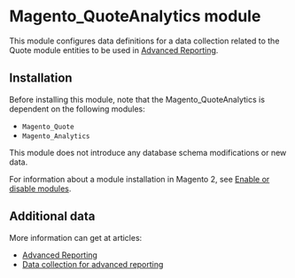 # Magento_QuoteAnalytics module

This module configures data definitions for a data collection related to the Quote module entities to be used in [Advanced Reporting](https://developer.adobe.com/commerce/php/development/advanced-reporting/modules/).

## Installation

Before installing this module, note that the Magento_QuoteAnalytics is dependent on the following modules:
- `Magento_Quote`
- `Magento_Analytics`

This module does not introduce any database schema modifications or new data.

For information about a module installation in Magento 2, see [Enable or disable modules](https://experienceleague.adobe.com/docs/commerce-operations/installation-guide/tutorials/manage-modules.html).

## Additional data

More information can get at articles:
- [Advanced Reporting](https://developer.adobe.com/commerce/php/development/advanced-reporting/)
- [Data collection for advanced reporting](https://developer.adobe.com/commerce/php/development/advanced-reporting/data-collection/)
